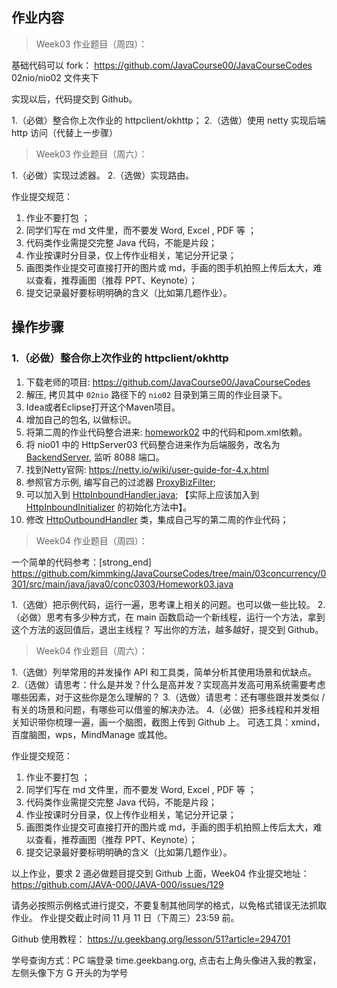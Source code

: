 ## 作业内容

> Week03 作业题目（周四）：

基础代码可以 fork： https://github.com/JavaCourse00/JavaCourseCodes
02nio/nio02 文件夹下

实现以后，代码提交到 Github。

1.（必做）整合你上次作业的 httpclient/okhttp；
2.（选做）使用 netty 实现后端 http 访问（代替上一步骤）

> Week03 作业题目（周六）：

1.（必做）实现过滤器。
2.（选做）实现路由。

作业提交规范：

1. 作业不要打包 ；
2. 同学们写在 md 文件里，而不要发 Word, Excel , PDF 等 ；
3. 代码类作业需提交完整 Java 代码，不能是片段；
4. 作业按课时分目录，仅上传作业相关，笔记分开记录；
5. 画图类作业提交可直接打开的图片或 md，手画的图手机拍照上传后太大，难以查看，推荐画图（推荐 PPT、Keynote）；
6. 提交记录最好要标明明确的含义（比如第几题作业）。

## 操作步骤

### 1.（必做）整合你上次作业的 httpclient/okhttp

1. 下载老师的项目: https://github.com/JavaCourse00/JavaCourseCodes
2. 解压, 拷贝其中 `02nio` 路径下的 `nio02` 目录到第三周的作业目录下。
3. Idea或者Eclipse打开这个Maven项目。
4. 增加自己的包名, 以做标识。
5. 将第二周的作业代码整合进来: [homework02](../Week_02/homework02/) 中的代码和pom.xml依赖。
6. 将 nio01 中的 HttpServer03 代码整合进来作为后端服务，改名为 [BackendServer](https://github.com/renfufei/JAVA-000/blob/main/Week_03/nio02/src/main/java/com/renfufei/homework03/BackendServer.java), 监听 8088 端口。
7. 找到Netty官网: https://netty.io/wiki/user-guide-for-4.x.html
8. 参照官方示例, 编写自己的过滤器 [ProxyBizFilter](https://github.com/renfufei/JAVA-000/blob/main/Week_03/nio02/src/main/java/com/renfufei/homework03/ProxyBizFilter.java);
9. 可以加入到 [HttpInboundHandler.java](https://github.com/renfufei/JAVA-000/blob/main/Week_03/nio02/src/main/java/io/github/kimmking/gateway/inbound/); 【实际上应该加入到 [HttpInboundInitializer](./nio02/src/main/java/io/github/kimmking/gateway/inbound/HttpInboundInitializer.java) 的初始化方法中】。
10. 修改 [HttpOutboundHandler](https://github.com/renfufei/JAVA-000/blob/main/Week_03/nio02/src/main/java/io/github/kimmking/gateway/outbound/httpclient4/HttpOutboundHandler.java) 类，集成自己写的第二周的作业代码；

> Week04 作业题目（周四）：

一个简单的代码参考：[strong_end] https://github.com/kimmking/JavaCourseCodes/tree/main/03concurrency/0301/src/main/java/java0/conc0303/Homework03.java

1.（选做）把示例代码，运行一遍，思考课上相关的问题。也可以做一些比较。
2.（必做）思考有多少种方式，在 main 函数启动一个新线程，运行一个方法，拿到这个方法的返回值后，退出主线程？
写出你的方法，越多越好，提交到 Github。

> Week04 作业题目（周六）：

1.（选做）列举常用的并发操作 API 和工具类，简单分析其使用场景和优缺点。
2.（选做）请思考：什么是并发？什么是高并发？实现高并发高可用系统需要考虑哪些因素，对于这些你是怎么理解的？
3.（选做）请思考：还有哪些跟并发类似 / 有关的场景和问题，有哪些可以借鉴的解决办法。
4.（必做）把多线程和并发相关知识带你梳理一遍，画一个脑图，截图上传到 Github 上。
可选工具：xmind，百度脑图，wps，MindManage 或其他。

作业提交规范：
1. 作业不要打包 ；
2. 同学们写在 md 文件里，而不要发 Word, Excel , PDF 等 ；
3. 代码类作业需提交完整 Java 代码，不能是片段；
4. 作业按课时分目录，仅上传作业相关，笔记分开记录；
5. 画图类作业提交可直接打开的图片或 md，手画的图手机拍照上传后太大，难以查看，推荐画图（推荐 PPT、Keynote）；
6. 提交记录最好要标明明确的含义（比如第几题作业）。

以上作业，要求 2 道必做题目提交到 Github 上面，Week04 作业提交地址：
https://github.com/JAVA-000/JAVA-000/issues/129

请务必按照示例格式进行提交，不要复制其他同学的格式，以免格式错误无法抓取作业。
作业提交截止时间 11 月 11 日（下周三）23:59 前。

Github 使用教程： https://u.geekbang.org/lesson/51?article=294701

学号查询方式：PC 端登录 time.geekbang.org, 点击右上角头像进入我的教室，左侧头像下方 G 开头的为学号